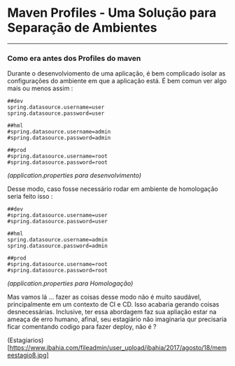 # Maven Profiles - Uma Solução para Separação de Ambientes
___

### Como era antes dos Profiles do maven 

Durante o desenvolviomento de uma aplicação, é bem complicado isolar as configurações do ambiente em que a aplicação está. 
É bem comun ver algo mais ou menos assim :

```properties
##dev
spring.datasource.username=user
spring.datasource.password=user

##hml
#spring.datasource.username=admin
#spring.datasource.password=admin

##prod
#spring.datasource.username=root
#spring.datasource.password=root
```
_(application.properties para desenvolvimento)_

Desse modo, caso fosse necessário rodar em ambiente de homologação seria feito isso :

```properties
##dev
#spring.datasource.username=user
#spring.datasource.password=user

##hml
spring.datasource.username=admin
spring.datasource.password=admin

##prod
#spring.datasource.username=root
#spring.datasource.password=root
```
_(application.properties para Homologação)_

Mas vamos lá ... fazer as coisas desse modo não é muito saudável, principalmente em um contexto de CI e CD. Isso acabaria gerando coisas desnecessárias. Inclusive, ter essa abordagem faz sua apliação estar na ameaça de erro humano, afinal, seu estagiário não imaginaria qur precisaria ficar comentando codigo para fazer deploy, não é ?

(Estagiarios)[https://www.ibahia.com/fileadmin/user_upload/ibahia/2017/agosto/18/memeestagio8.jpg]